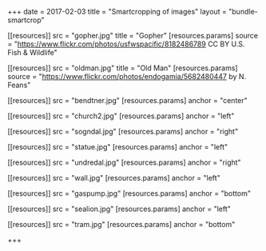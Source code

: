 +++
date = 2017-02-03
title = "Smartcropping of images"
layout = "bundle-smartcrop"

[[resources]]
src = "gopher.jpg"
title = "Gopher"
[resources.params]
source = "https://www.flickr.com/photos/usfwspacific/8182486789 CC BY U.S. Fish & Wildlife"

[[resources]]
src = "oldman.jpg"
title = "Old Man"
[resources.params]
source = "https://www.flickr.com/photos/endogamia/5682480447 by N. Feans"

[[resources]]
src = "bendtner.jpg"
[resources.params]
anchor = "center"

[[resources]]
src = "church2.jpg"
[resources.params]
anchor = "left"

[[resources]]
src = "sogndal.jpg"
[resources.params]
anchor = "right"

[[resources]]
src = "statue.jpg"
[resources.params]
anchor = "left"


[[resources]]
src = "undredal.jpg"
[resources.params]
anchor = "right"


[[resources]]
src = "wall.jpg"
[resources.params]
anchor = "left"


[[resources]]
src = "gaspump.jpg"
[resources.params]
anchor = "bottom"


[[resources]]
src = "sealion.jpg"
[resources.params]
anchor = "left"

[[resources]]
src = "tram.jpg"
[resources.params]
anchor = "bottom"

+++


